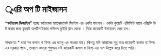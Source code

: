 ﻿# ুএরি অপ টি মাইজাসন 

**“ডাটাবেস ডিজাইন”** হচ্ছে ডাটাবেজ ম্যানেজমেন্ট সিস্টেম এর একটা ফাংশন। একটা কুয়েরি এফিশিন্ট ভাবে এক্সিকি ঊ ট করার জন্য কুরেউ অপটিমাইজার পসিবল কুইরি প্লান থেকে । 
নিচে কয়েকটি উদাহারন দেয়া হল। 

```

```

সাধারণত * দ্বারা সব কলাম বা ফিল্ড এর ভ্যালু এর পাওয়া যায়। কিনতু যদি আমাদের শুধু মাত্র কয়েকটি কলাম বা ফিল্ড এর দরকার পড়ে , তাহলে আমরা শুধুমাত্র ওই কয়েকটি কলাম বা ফিল্ড এর নাম
উল্লেখ করে দিতে পারি। 
